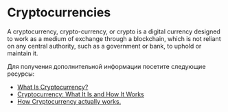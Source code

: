 # Cryptocurrencies

A cryptocurrency, crypto-currency, or crypto is a digital currency designed to work as a medium of exchange through a blockchain, which is not reliant on any central authority, such as a government or bank, to uphold or maintain it.

Для получения дополнительной информации посетите следующие ресурсы:

- [What Is Cryptocurrency?](https://www.investopedia.com/terms/c/cryptocurrency.asp)
- [Cryptocurrency: What It Is and How It Works](https://www.nerdwallet.com/article/investing/cryptocurrency)
- [How Cryptocurrency actually works.](https://youtu.be/rYQgy8QDEBI)

